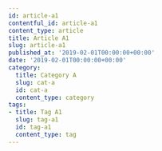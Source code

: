 ```yaml
---
id: article-a1
contentful_id: article-a1
content_type: article
title: Article A1
slug: article-a1
published_at: '2019-02-01T00:00:00+00:00'
date: '2019-02-01T00:00:00+00:00'
category:
  title: Category A
  slug: cat-a
  id: cat-a
  content_type: category
tags:
- title: Tag A1
  slug: tag-a1
  id: tag-a1
  content_type: tag
---
```


